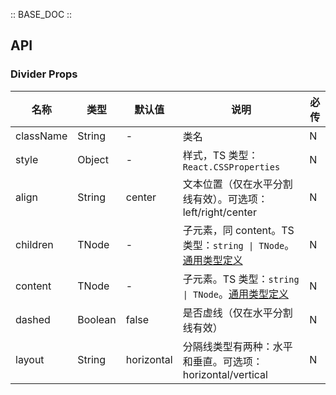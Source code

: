 :: BASE_DOC ::

## API
### Divider Props

名称 | 类型 | 默认值 | 说明 | 必传
-- | -- | -- | -- | --
className | String | - | 类名 | N
style | Object | - | 样式，TS 类型：`React.CSSProperties` | N
align | String | center | 文本位置（仅在水平分割线有效）。可选项：left/right/center | N
children | TNode | - | 子元素，同 content。TS 类型：`string \| TNode`。[通用类型定义](https://github.com/Tencent/tdesign-react/blob/develop/packages/components/common.ts) | N
content | TNode | - | 子元素。TS 类型：`string \| TNode`。[通用类型定义](https://github.com/Tencent/tdesign-react/blob/develop/packages/components/common.ts) | N
dashed | Boolean | false | 是否虚线（仅在水平分割线有效） | N
layout | String | horizontal | 分隔线类型有两种：水平和垂直。可选项：horizontal/vertical | N
